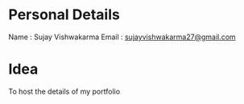 # Personal Details

Name : Sujay Vishwakarma
Email : sujayvishwakarma27@gmail.com

# Idea
To host the details of my portfolio

